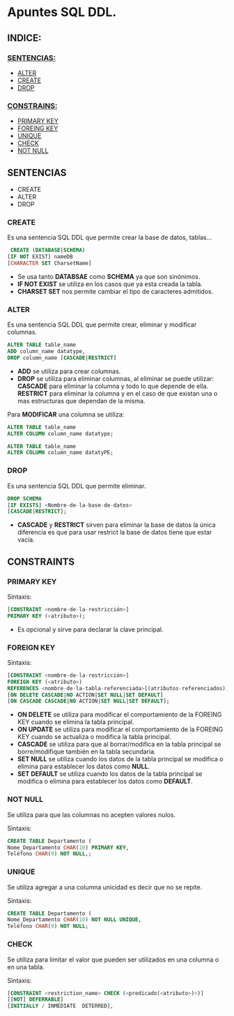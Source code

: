 # Apuntes SQL DDL.
## INDICE:
### [SENTENCIAS:](#sentencias)
* [ALTER](#alter)
* [CREATE](#create)
* [DROP](#drop)
### [CONSTRAINS:](#constrains)
* [PRIMARY KEY](#primary-key)
* [FOREING KEY](#foreign-key)
* [UNIQUE](#unique)
* [CHECK](#check)
* [NOT NULL](#not-null)

## SENTENCIAS
* CREATE
* ALTER
* DROP

### CREATE
Es una sentencia SQL DDL que permite crear la base de datos, tablas...

```SQL
 CREATE (DATABASE|SCHEMA)
[IF NOT EXIST] nameDB
[CHARACTER SET CharsetName]

```
* Se usa tanto **DATABSAE** como **SCHEMA** ya que son sinónimos.
* **IF NOT EXIST** se utiliza en los casos que ya esta creada la tabla.
* **CHARSET SET** nos permite cambiar el tipo de caracteres admitidos.

### ALTER
Es una sentencia SQL DDL que permite crear, eliminar y modificar columnas.

```SQL
ALTER TABLE table_name
ADD column_name datatype,
DROP column_name [CASCADE|RESTRICT]
```
* **ADD** se utiliza para crear columnas.
* **DROP** se utiliza para eliminar columnas, al eliminar se puede utilizar: **CASCADE** para eliminar la columna y todo lo que depende de ella. **RESTRICT** para eliminar la columna y en el caso de que existan una o mas estructuras que dependan de la misma.

Para **MODIFICAR** una columna se utiliza:

```SQL
ALTER TABLE table_name
ALTER COLUMN column_name datatype;
```
```SQL
ALTER TABLE table_name
ALTER COLUMN column_name datatyPE;
```
###  DROP
Es una sentencia SQL DDL que permite eliminar.

```SQL
DROP SCHEMA
[IF EXISTS] <Nombre-de-la-base-de-datos>
[CASCADE|RESTRICT];
```
* **CASCADE** y **RESTRICT** sirven para eliminar la base de datos la única diferencia es que para usar restrict la base de datos tiene que estar vacía.

## CONSTRAINTS

### PRIMARY KEY
Sintaxis:
```sql
[CONSTRAINT <nombre-de-la-restricción>]
PRIMARY KEY (<atributo>);
```
* Es opcional y sirve para declarar la clave principal.

### FOREIGN KEY
Sintaxis:
```sql
[CONSTRAINT <nombre-de-la-restricción>]
FOREIGN KEY (<atributo>)
REFERENCES <nombre-de-la-tabla-referenciada>[(atributos-referenciados)]
[ON DELETE CASCADE|NO ACTION|SET NULL|SET DEFAULT]
[ON CASCADE CASCADE|NO ACTION|SET NULL|SET DEFAULT];
```
* **ON DELETE** se utiliza para modificar el comportamiento de la FOREING KEY cuando se elimina la tabla principal.
* **ON UPDATE** se utiliza para modificar el comportamiento de la FOREING KEY cuando se actualiza o modifica la tabla principal.
* **CASCADE** se utiliza para que al borrar/modifica en la tabla principal se borre/modifique también en la tabla secundaria.
* **SET NULL** se utiliza cuando los datos de la tabla principal se modifica o elimina para establecer los datos como **NULL**.
* **SET DEFAULT** se utiliza cuando los datos de la tabla principal se modifica o elimina para establecer los datos como **DEFAULT**.

### NOT NULL
Se utiliza para que las columnas no acepten valores nulos. 

Sintaxis:
```sql
CREATE TABLE Departamento (
Nome_Departamento CHAR(10) PRIMARY KEY,
Teléfono CHAR(9) NOT NULL,;
```
### UNIQUE
Se utiliza agregar a una columna unicidad es decir que no se repite. 

Sintaxis:
```sql
CREATE TABLE Departamento (
Nome_Departamento CHAR(10) NOT NULL UNIQUE,
Teléfono CHAR(9) NOT NULL;
```
### CHECK

Se utiliza para limitar el valor que pueden ser utilizados en una columna o en una tabla.

Sintaxis:
```sql
[CONSTRAINT <restriction_name> CHECK (<predicado(<atributo>)>)]
[[NOT] DEFERRABLE] 
[INITIALLY / INMEDIATE  DETERRED],
```

























